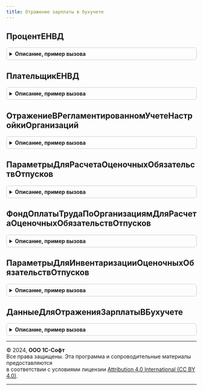```yaml
---
title: Отражение зарплаты в бухучете
---
```



## ПроцентЕНВД
<details style="margin: 1em 0; padding: 0.5em; border: 1px solid #ccc; border-radius: 6px;">

<summary style="font-weight: bold; cursor: pointer;">Описание, пример вызова</summary>

```bsl

// Функция возвращает процент деятельности ЕНВД зарегистрированный в подсистеме ЗарплатаКадры.
//
// Параметры:
//  Организация	 - Тип СправочникСсылка.Организации
//  ПериодРегистрации	   - Тип Дата, первое число месяца, месяц по которому надо получить процент ЕНВД.
//
// Возвращаемое значение:
//  Число от 0 до 100, или Неопределено, если в Организации применяется ЕНВД, но процент на месяц еще не задан.
//
Функция ПроцентЕНВД(Организация, ПериодРегистрации) Экспорт
```

Пример вызова
```bsl
Результат = ОтражениеЗарплатыВБухучете.ПроцентЕНВД(Организация, ПериодРегистрации) 
```
</details>

## ПлательщикЕНВД
<details style="margin: 1em 0; padding: 0.5em; border: 1px solid #ccc; border-radius: 6px;">

<summary style="font-weight: bold; cursor: pointer;">Описание, пример вызова</summary>

```bsl

// Функция возвращает настройку учетной политики, является ли организация в указанном месяце плательщиком ЕНВД.
//
// Параметры:
//  Организация	 - Тип СправочникСсылка.Организации
//  Период	   	 - Тип Дата, месяц по которому надо получить применение ЕНВД в организации.
//
// Возвращаемое значение:
//  Булево
//
Функция ПлательщикЕНВД(Организация, Период) Экспорт
```

Пример вызова
```bsl
Результат = ОтражениеЗарплатыВБухучете.ПлательщикЕНВД(Организация, Период) 
```
</details>

## ОтражениеВРегламентированномУчетеНастройкиОрганизаций
<details style="margin: 1em 0; padding: 0.5em; border: 1px solid #ccc; border-radius: 6px;">

<summary style="font-weight: bold; cursor: pointer;">Описание, пример вызова</summary>

```bsl

// Функция возвращает настройку отражения в бухучете из РС ОтражениеВРегламентированномУчетеНастройкиОрганизаций.
//
// Возвращаемое значение:
//	Структура
//	* ФормироватьПроводкиВКонцеПериода - тип Булево, Истина, если хотя бы в одной организации проводки формируются в
//	                                     конце месяца.
//  * ФормироватьПроводкиВКонцеПериодаПоОрганизациям - соответствие, ключ - Организация, значение - значение настройки
//                                                     ФормироватьПроводкиВКонцеПериода.
//
Функция ОтражениеВРегламентированномУчетеНастройкиОрганизаций() Экспорт
```

Пример вызова
```bsl
Результат = ОтражениеЗарплатыВБухучете.ОтражениеВРегламентированномУчетеНастройкиОрганизаций() 
```
</details>

## ПараметрыДляРасчетаОценочныхОбязательствОтпусков
<details style="margin: 1em 0; padding: 0.5em; border: 1px solid #ccc; border-radius: 6px;">

<summary style="font-weight: bold; cursor: pointer;">Описание, пример вызова</summary>

```bsl

// Возвращает структуру с параметрами для расчета оценочных обязательств по отпускам.
//
// Параметры:
//  Организация - организация
//  ПериодРегистрации - Тип Дата, дата на которую получаем данные.
//	Сотрудники - Тип Массив, необязательный.
//				Если параметр не передан, данные будут получены по всем сотрудникам организации.
//
// Возвращаемое значение: Структура, описание см ОтражениеЗарплатыВБухучете.ОписаниеПараметровДляРасчетаОценочныхОбязательствОтпусков.
//
Функция ПараметрыДляРасчетаОценочныхОбязательствОтпусков(Организация, ПериодРегистрации, Сотрудники = Неопределено) Экспорт
```

Пример вызова
```bsl
Результат = ОтражениеЗарплатыВБухучете.ПараметрыДляРасчетаОценочныхОбязательствОтпусков(Организация, ПериодРегистрации, Сотрудники);
```
</details>

## ФондОплатыТрудаПоОрганизациямДляРасчетаОценочныхОбязательствОтпусков
<details style="margin: 1em 0; padding: 0.5em; border: 1px solid #ccc; border-radius: 6px;">

<summary style="font-weight: bold; cursor: pointer;">Описание, пример вызова</summary>

```bsl

// Возвращает таблицу с фондом оплаты труда по организациям.
//
// Параметры:
//  Организации - массив организаций, головная организация и ее филиалы.
//  ПериодРегистрации - Тип Дата, дата на которую получаем данные.
//
// Возвращаемое значение: Таблица значений
//		* Организация
//		* ФондОплатыТруда - сумма начислений, входящих в расчет отпуска.
//		* СтраховыеВзносы - сумма взносов, приходящихся на начисления, входящие в расчет отпуска.
//
Функция ФондОплатыТрудаПоОрганизациямДляРасчетаОценочныхОбязательствОтпусков(Организации, ПериодРегистрации) Экспорт
```

Пример вызова
```bsl
Результат = ОтражениеЗарплатыВБухучете.ФондОплатыТрудаПоОрганизациямДляРасчетаОценочныхОбязательствОтпусков(Организации, ПериодРегистрации) 
```
</details>

## ПараметрыДляИнвентаризацииОценочныхОбязательствОтпусков
<details style="margin: 1em 0; padding: 0.5em; border: 1px solid #ccc; border-radius: 6px;">

<summary style="font-weight: bold; cursor: pointer;">Описание, пример вызова</summary>

```bsl

// Рассчитывает эффективную ставку страховых взносов по сотрудникам.
//
// Параметры:
//  	Организация - Тип СправочникСсылка.Организации, организация для которой получаем данные
//  	ПериодРегистрации - Тип Дата, дата на которую получаем данные.
//		Сотрудники - массив сотрудников, по которым надо получить ставки, необязательный.
//
//	Возвращаемое значение:
//			Структура со свойствами
//				* СтавкиВзносовФСС_НС - таблица значений с колонками: Сотрудник, Ставка
//				* СтавкиСтраховыхВзносов - таблица значений с колонками: Сотрудник, Ставка.
//
Функция ПараметрыДляИнвентаризацииОценочныхОбязательствОтпусков(Организация, ПериодРегистрации, Сотрудники = Неопределено) Экспорт
```

Пример вызова
```bsl
Результат = ОтражениеЗарплатыВБухучете.ПараметрыДляИнвентаризацииОценочныхОбязательствОтпусков(Организация, ПериодРегистрации, Сотрудники);
```
</details>

## ДанныеДляОтраженияЗарплатыВБухучете
<details style="margin: 1em 0; padding: 0.5em; border: 1px solid #ccc; border-radius: 6px;">

<summary style="font-weight: bold; cursor: pointer;">Описание, пример вызова</summary>

```bsl

// Формирует данные для отражения в бухучете результатов расчета зарплаты.
//
// Параметры:
//  	Организация 		- Тип СправочникСсылка.Организации, организация для которой получаем данные
//  	ПериодРегистрации 	- Тип Дата, дата соответствует месяцу, за которые получаются данные.
//
//	Возвращаемое значение:
//			Структура - см. НоваяСтруктураДанныеДляОтраженияЗарплатыВБухучете()
//				* НачисленнаяЗарплатаИВзносы - ТаблицаЗначений - см. НоваяТаблицаБухучетНачисленнаяЗарплатаИВзносы()
//					* ФизическоеЛицо
//					* Сотрудник
//					* Подразделение
//					* ПодразделениеУчетаЗатрат
//					* ДатаНачала
//					* ВидОперации
//					* Начисление
//					* СпособОтраженияЗарплатыВБухучете
//					* СтатьяФинансирования
//					* СтатьяРасходов
//					* ОблагаетсяЕНВД
//					* ВидНачисленияОплатыТрудаДляНУ
//					* ПериодПринятияРасходов
//					* Сумма
//					* Колонки взносов, состав определяется в ОтражениеЗарплатыВУчете.КолонкиВзносов()
//				* НачисленныйНДФЛ - ТаблицаЗначений - см. НоваяТаблицаБухучетНачисленныйНДФЛ()
//					* ФизическоеЛицо
//					* Сотрудник
//					* ВидОперации
//					* СтатьяФинансирования
//					* СтатьяРасходов
//					* КодПоОКАТО
//					* КодПоОКТМО
//					* КПП
//					* КодНалоговогоОргана
//					* РегистрацияВНалоговомОргане
//					* Сумма
//				* УдержаннаяЗарплата - ТаблицаЗначений - см. НоваяТаблицаБухучетУдержаннаяЗарплата()
//					* ФизическоеЛицо
//					* Сотрудник
//					* Подразделение
//					* ПодразделениеУчетаЗатрат
//					* ДатаНачала
//					* ВидОперации
//					* СтатьяФинансирования
//					* СтатьяРасходов
//					* Контрагент
//					* Сумма
//					* ЯвляетсяОснованиемОформленияКассовогоЧека
//					* ОписаниеУдержанияДляЧека
//					* ДокументОснование
//
Функция ДанныеДляОтраженияЗарплатыВБухучете(Организация, ПериодРегистрации) Экспорт
```

Пример вызова
```bsl
Результат = ОтражениеЗарплатыВБухучете.ДанныеДляОтраженияЗарплатыВБухучете(Организация, ПериодРегистрации) 
```
</details>

---

© 2024, **ООО 1С-Софт**  
Все права защищены. Эта программа и сопроводительные материалы предоставляются  
в соответствии с условиями лицензии [Attribution 4.0 International (CC BY 4.0)](https://creativecommons.org/licenses/by/4.0/legalcode).

---
